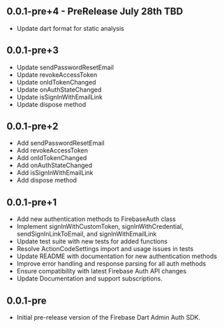 ## 0.0.1-pre+4  - PreRelease July 28th TBD

* Update dart format for static analysis


## 0.0.1-pre+3

* Update sendPasswordResetEmail
* Update revokeAccessToken
* Update onIdTokenChanged
* Update onAuthStateChanged
* Update isSignInWithEmailLink
* Update dispose method

## 0.0.1-pre+2

* Add sendPasswordResetEmail
* Add revokeAccessToken
* Add onIdTokenChanged
* Add onAuthStateChanged
* Add isSignInWithEmailLink
* Add dispose method

## 0.0.1-pre+1

* Add new authentication methods to FirebaseAuth class
* Implement signInWithCustomToken, signInWithCredential, sendSignInLinkToEmail, and signInWithEmailLink
* Update test suite with new tests for added functions
* Resolve ActionCodeSettings import and usage issues in tests
* Update README with documentation for new authentication methods
* Improve error handling and response parsing for all auth methods
* Ensure compatibility with latest Firebase Auth API changes
* Update Documentation and support subscriptions.

## 0.0.1-pre

* Initial pre-release version of the Firebase Dart Admin Auth SDK.


